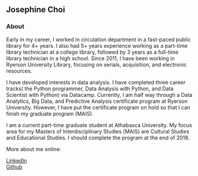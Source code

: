 ## Josephine Choi

### About

Early in my career, I worked in circulation department in a fast-paced public library for 4+ years. I also had 5+ years experience working as a part-time library technician at a college library, followed by 3 years as a full-time library technician in a high school. Since 2011, I have been working in Ryerson University Library, focusing on serials, acquisition, and electronic resources.

I have developed interests in data analysis. I have completed three career tracks( the Python programmer, Data Analysis with Python, and Data Scientist with Python) via Datacamp. Currently, I am half way through a Data Analytics, Big Data, and Predictive Analysis certificate program at Ryerson University. However, I have put the certificate program on hold so that I can finish my graduate program (MAIS). 

I am a current part-time graduate student at Athabasca University. My focus area for my Masters of Interdisciplinary Studies (MAIS) are Cultural Studies and Educational Studies. I should complete the program at the end of 2018. 

More about me online: 

<a href="https://www.linkedin.com/in/josephinechoi/">LinkedIn</a>
<br>
<a href="https://github.com/josiechoi">Github</a>
